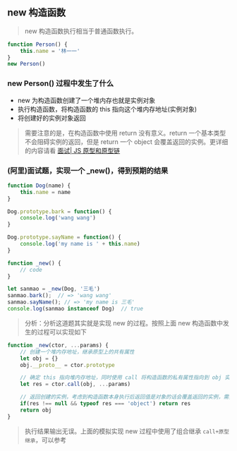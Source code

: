 ## new 构造函数
> new 构造函数执行相当于普通函数执行。
``` js
function Person() {
    this.name = '林一一'
}
new Person()
```

### new Person() 过程中发生了什么
* new 为构造函数创建了一个堆内存也就是实例对象
* 执行构造函数，将构造函数的 this 指向这个堆内存地址(实例对象)
* 将创建好的实例对象返回
> 需要注意的是，在构造函数中使用 return 没有意义。return 一个基本类型不会阻碍实例的返回，但是 return 一个 object 会覆盖返回的实例。更详细的内容请看 [面试| JS 原型和原型链](https://juejin.cn/post/6938590449674223624#heading-6)


### (阿里)面试题，实现一个 _new()，得到预期的结果
``` js
function Dog(name) {
    this.name = name
}

Dog.prototype.bark = function() {
    console.log('wang wang')
}

Dog.prototype.sayName = function() {
    console.log('my name is ' + this.name)
}

function _new() {
    // code
}

let sanmao = _new(Dog, '三毛')
sanmao.bark();  // => 'wang wang'
sanmao.sayName(); // => 'my name is 三毛'
console.log(sanmao instanceof Dog)  // true
```
> 分析：分析这道题其实就是实现 new 的过程。按照上面 new 构造函数中发生的过程可以实现如下
``` js
function _new(ctor, ...params) {
    // 创建一个堆内存地址，继承原型上的共有属性
    let obj = {}
    obj.__proto__ = ctor.prototype

    // 确定 this 指向堆内存地址，同时使用 call 将构造函数的私有属性指向到 obj 实例中，实现私有属性继承
    let res = ctor.call(obj, ...params)

    // 返回创建的实例，考虑到构造函数本身执行后返回值是对象的话会覆盖返回的实例，需要先判断
    if(res !== null && typeof res === 'object') return res
    return obj
}
```
> 执行结果输出无误。上面的模拟实现 new 过程中使用了组合继承 `call+原型继承`，可以参考[]()




